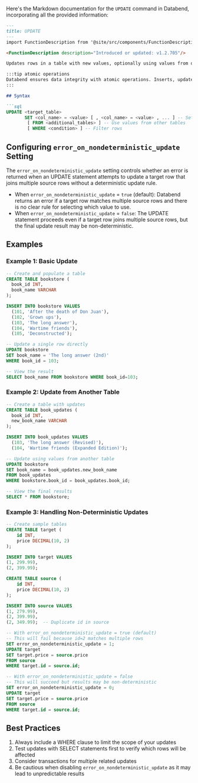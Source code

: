 Here's the Markdown documentation for the `UPDATE` command in Databend, incorporating all the provided information:

```markdown
---
title: UPDATE
---
import FunctionDescription from '@site/src/components/FunctionDescription';

<FunctionDescription description="Introduced or updated: v1.2.705"/>

Updates rows in a table with new values, optionally using values from other tables.

:::tip atomic operations
Databend ensures data integrity with atomic operations. Inserts, updates, replaces, and deletes either succeed completely or fail entirely.
:::

## Syntax

```sql
UPDATE <target_table>
       SET <col_name> = <value> [ , <col_name> = <value> , ... ] -- Set new values  
        [ FROM <additional_tables> ] -- Use values from other tables  
        [ WHERE <condition> ] -- Filter rows
```

## Configuring `error_on_nondeterministic_update` Setting

The `error_on_nondeterministic_update` setting controls whether an error is returned when an UPDATE statement attempts to update a target row that joins multiple source rows without a deterministic update rule.

- When `error_on_nondeterministic_update` = `true` (default): Databend returns an error if a target row matches multiple source rows and there is no clear rule for selecting which value to use.
- When `error_on_nondeterministic_update` = `false`: The UPDATE statement proceeds even if a target row joins multiple source rows, but the final update result may be non-deterministic.

## Examples

### Example 1: Basic Update

```sql
-- Create and populate a table
CREATE TABLE bookstore (
  book_id INT,
  book_name VARCHAR
);

INSERT INTO bookstore VALUES 
  (101, 'After the death of Don Juan'),
  (102, 'Grown ups'),
  (103, 'The long answer'),
  (104, 'Wartime friends'),
  (105, 'Deconstructed');

-- Update a single row directly
UPDATE bookstore 
SET book_name = 'The long answer (2nd)' 
WHERE book_id = 103;

-- View the result
SELECT book_name FROM bookstore WHERE book_id=103;
```

### Example 2: Update from Another Table

```sql
-- Create a table with updates
CREATE TABLE book_updates (
  book_id INT,
  new_book_name VARCHAR
);

INSERT INTO book_updates VALUES 
  (103, 'The long answer (Revised)'),
  (104, 'Wartime friends (Expanded Edition)');

-- Update using values from another table
UPDATE bookstore
SET book_name = book_updates.new_book_name
FROM book_updates
WHERE bookstore.book_id = book_updates.book_id;

-- View the final results
SELECT * FROM bookstore;
```

### Example 3: Handling Non-Deterministic Updates

```sql
-- Create sample tables
CREATE TABLE target (
    id INT,
    price DECIMAL(10, 2)
);

INSERT INTO target VALUES
(1, 299.99),
(2, 399.99);

CREATE TABLE source (
    id INT,
    price DECIMAL(10, 2)
);

INSERT INTO source VALUES
(1, 279.99),
(2, 399.99),
(2, 349.99);  -- Duplicate id in source

-- With error_on_nondeterministic_update = true (default)
-- This will fail because id=2 matches multiple rows
SET error_on_nondeterministic_update = 1;
UPDATE target
SET target.price = source.price
FROM source
WHERE target.id = source.id;

-- With error_on_nondeterministic_update = false
-- This will succeed but results may be non-deterministic
SET error_on_nondeterministic_update = 0;
UPDATE target
SET target.price = source.price
FROM source
WHERE target.id = source.id;
```

## Best Practices

1. Always include a WHERE clause to limit the scope of your updates
2. Test updates with SELECT statements first to verify which rows will be affected
3. Consider transactions for multiple related updates
4. Be cautious when disabling `error_on_nondeterministic_update` as it may lead to unpredictable results
```